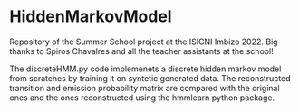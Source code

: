 # HiddenMarkovModel
Repository of the Summer School project at the ISICNI Imbizo 2022. Big thanks to Spiros Chavalres and all the teacher assistants at the school!


The discreteHMM.py code implemenets a discrete hidden markov model from scratches by training it on syntetic generated data. 
The reconstructed transition and emission probability matrix are compared with the original ones and the ones reconstructed using the hmmlearn python package.
